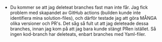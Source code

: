 - Du kommer se att jag deleteat branches fast man inte får. Jag fick problem med skapandet av GitHub actions (builden kunde inte identifiera mina solution-files), och därför testade jag att göra MÅNGA olika versioner och PR's.
  Det såg så fult ut att jag deleteade dessa branches, innan jag kom på att jag bara kunde stängt PRen istället. Så ingen kod-branch har deleteats, enbart branches med Yaml-filer. 
